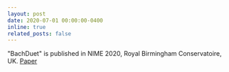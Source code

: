 ```yaml
---
layout: post
date: 2020-07-01 00:00:00-0400
inline: true
related_posts: false
---
```

"BachDuet" is published in NIME 2020, Royal Birmingham Conservatoire, UK. [Paper](https://www.nime.org/proc/nime20_125/index.html)
